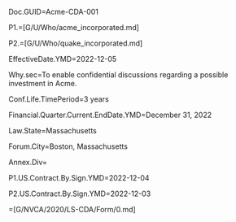 Doc.GUID=Acme-CDA-001

P1.=[G/U/Who/acme_incorporated.md]

P2.=[G/U/Who/quake_incorporated.md]

EffectiveDate.YMD=2022-12-05

Why.sec=To enable confidential discussions regarding a possible investment in Acme.

Conf.Life.TimePeriod=3 years

Financial.Quarter.Current.EndDate.YMD=December 31, 2022

Law.State=Massachusetts

Forum.City=Boston, Massachusetts

Annex.Div=</i>

P1.US.Contract.By.Sign.YMD=2022-12-04

P2.US.Contract.By.Sign.YMD=2022-12-03

=[G/NVCA/2020/LS-CDA/Form/0.md]

